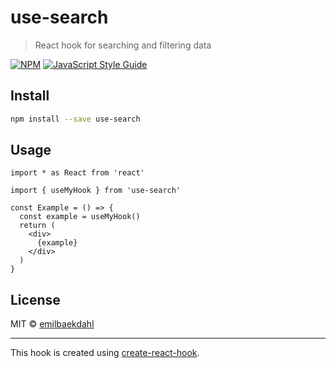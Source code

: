 # use-search

> React hook for searching and filtering data

[![NPM](https://img.shields.io/npm/v/use-search.svg)](https://www.npmjs.com/package/use-search) [![JavaScript Style Guide](https://img.shields.io/badge/code_style-standard-brightgreen.svg)](https://standardjs.com)

## Install

```bash
npm install --save use-search
```

## Usage

```tsx
import * as React from 'react'

import { useMyHook } from 'use-search'

const Example = () => {
  const example = useMyHook()
  return (
    <div>
      {example}
    </div>
  )
}
```

## License

MIT © [emilbaekdahl](https://github.com/emilbaekdahl)

---

This hook is created using [create-react-hook](https://github.com/hermanya/create-react-hook).
